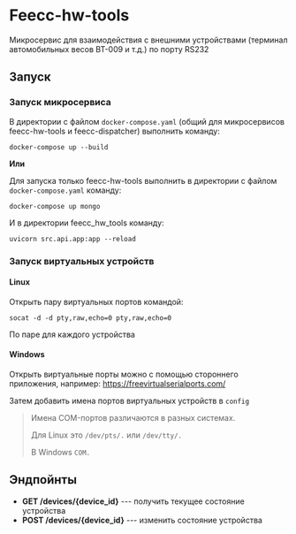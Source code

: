 # Feecc-hw-tools

Микросервис для взаимодействия с внешними устройствами (терминал автомобильных весов BT-009 и т.д.) по порту RS232

## Запуск

### Запуск микросервиса

В директории с файлом ```docker-compose.yaml``` (общий для микросервисов feecc-hw-tools и feecc-dispatcher) выполнить команду: 
```
docker-compose up --build
```

**Или**

Для запуска только feecc-hw-tools выполнить в директории с файлом ```docker-compose.yaml``` команду:
```
docker-compose up mongo
```

И в директории feecc_hw_tools команду:
```
uvicorn src.api.app:app --reload
```

### Запуск виртуальных устройств

#### Linux

Открыть пару виртуальных портов командой:
```
socat -d -d pty,raw,echo=0 pty,raw,echo=0
```
По паре для каждого устройства

#### Windows

Открыть виртуальные порты можно с помощью стороннего приложения, например: <https://freevirtualserialports.com/>


Затем добавить имена портов виртуальных устройств в ```config```
> Имена COM-портов различаются в разных системах. 
> 
> Для Linux это `/dev/pts/.` или `/dev/tty/.`
> 
> В Windows `COM.`

## Эндпойнты

+ **GET /devices/{device_id}** --- получить текущее состояние устройства
+ **POST /devices/{device_id}** --- изменить состояние устройства